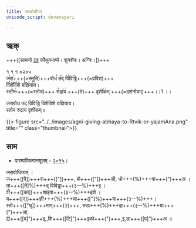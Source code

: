 ```yaml
---
title: जराबोधीयम् 
unicode_script: devanagari  

--- 
```


## ऋक्

+++([सायणो [ऽत्र](https://archive.org/details/SamaVedaSanhitaWithSayanabhashyaVolume1SatyavrataSamasrami1874bis_201804/page/n151) कौथुमभाष्ये। शुनशेपः। अग्निः।])+++

१ १ १ ०२०५  
ज꣡रा꣢+++(=स्तुति)+++बोध꣣ त꣡द् वि꣢विड्ढि+++(=प्रविश)+++  
वि꣣शे꣡वि꣢शे य꣣ज्ञि꣡या꣢य।  
स्तो꣡म꣢ᳱ+++(=स्तोत्रं)+++ रु꣣द्रा꣡य꣢ +++(ते)+++ दृशी꣣क꣢म् +++(=दर्शनीयम्)+++।।1 ।।

जराबोध तद् विविड्ढि विशेविशे यज्ञियाय।  
स्तोमं रुद्राय दृशीकम्॥

{{< figure src="../../images/agni-giving-abhaya-to-Rtvik-or-yajamAna.png" title="" class="thumbnail">}}


## साम
- पारम्परिकगानमूलम् - [२०१५](https://archive.org/stream/sAmaveda-jaiminIya-paravastu-paramparA-docs/UDAKA%20SAANTHI%20SAAMAANI#page/n7/mode/1up)।

<div class="audioEmbed"  caption="रामानुजार्यः 1974 " src="https://archive
.org/download/jaiminIya-sAma-gAna-paravastu-tradition-rAmAnuja/jarAbodha.mp3"></div>
<div class="audioEmbed"  caption="गोपालार्यः 2015  " src="https://archive
.org/download/jaiminIya-sAma-gAna-paravastu-tradition-gopAla-2015/jarAbodha.mp3"></div>
<div class="audioEmbed"  caption="गोपाल-विश्वासयोर् अनुवचनम् 2018 1x" src="https://archive
.org/download/jaiminIya-sAma-gAna-paravastu-tradition-anuvachanam-gopAla-vishvAsa-2018/jarAbodha.mp3"></div>
<div class="audioEmbed"  caption="गोपाल-विश्वासयोर् अनुवचनम् 2018 1.5x" src="https://archive
.org/download/jaiminIya-sAma-gAna-paravastu-tradition-anuvachanam-gopAla-vishvAsa-2018-150p-speed/jarAbodha.mp3"></div>

जराबोधिय्यम् ।  
ज+++([पै])+++रा+++(["])+++, बो+++(["])+++ऒ, धो+++(%)+++वा+++(")+++अ ।  
ता+++([तै]%)+++द् विविड्ढा+++(३--%)+++इ ।  
वी+++([का])+++शाइवा+++(३--%)+++इशे ।  
य+++([र])+++ज्ञी+++(%)+++या+++(["]%)+++या+++(३--%)+++।  
स्तो+++(["घृ])+++माम्+++(२)+++, रुऊ+++(%)+++द्रा+++(३--%)+++या+++(")+++आ,  
द्री+++([प]")+++इ,,शि+++([टि]")+++इको+++(")+++,इ,डा+++([प]")+++अ ॥